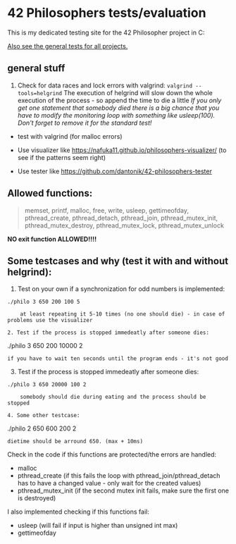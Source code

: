 # 42 Philosophers tests/evaluation

This is my dedicated testing site for the 42 Philosopher project in C:

[Also see the general tests for all projects.](https://github.com/poechlauerbe/42_tests)

## general stuff

1. Check for data races and lock errors with valgrind:
```valgrind --tools=helgrind```
	The execution of helgrind will slow down the whole execution of the process - so append the time to die a little
	_If you only get one statement that somebody died there is a big chance that you have to modify the monitoring loop with something like usleep(100). Don't forget to remove it for the standard test!_

- test with valgrind (for malloc errors)

- Use visualizer like https://nafuka11.github.io/philosophers-visualizer/ (to see if the patterns seem right)

- Use tester like https://github.com/dantonik/42-philosophers-tester

## Allowed functions:
> memset, printf, malloc, free, write, usleep, gettimeofday, pthread_create, pthread_detach, pthread_join, pthread_mutex_init, pthread_mutex_destroy, pthread_mutex_lock, pthread_mutex_unlock

__NO exit function ALLOWED!!!!__

## Some testcases and why (test it with and without helgrind):

1. Test on your own if a synchronization for odd numbers is implemented:
```
./philo 3 650 200 100 5

	at least repeating it 5-10 times (no one should die) - in case of problems use the visualizer

2. Test if the process is stopped immedeatly after someone dies:
```
./philo 3 650 200 10000 2

	if you have to wait ten seconds until the program ends - it's not good

3. Test if the process is stopped immedeatly after someone dies:
```
./philo 3 650 20000 100 2

	somebody should die during eating and the process should be stopped

4. Some other testcase:
```
./philo 2 650 600 200 2

	dietime should be arround 650. (max + 10ms)


Check in the code if this functions are protected/the errors are handled:
- malloc
- pthread_create (if this fails the loop with pthread_join/pthread_detach has to have a changed value - only wait for the created values)
- pthread_mutex_init (if the second mutex init fails, make sure the first one is destroyed)

I also implemented checking if this functions fail:
- usleep (will fail if input is higher than unsigned int max)
- gettimeofday
